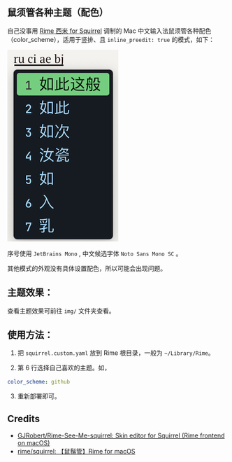 ## 鼠须管各种主题（配色）

自己没事用 [Rime 西米 for Squirrel](https://gjrobert.github.io/Rime-See-Me-squirrel/) 调制的 Mac 中文输入法鼠须管各种配色（color_scheme），适用于竖排、且 `inline_preedit: true` 的模式，如下：

![github 暗色主题](img/github.png)

序号使用 `JetBrains Mono` , 中文候选字体 `Noto Sans Mono SC` 。

其他模式的外观没有具体设置配色，所以可能会出现问题。

## 主题效果：

查看主题效果可前往 `img/` 文件夹查看。

## 使用方法：

1. 把 `squirrel.custom.yaml` 放到 Rime 根目录，一般为 `~/Library/Rime`。

2. 第 6 行选择自己喜欢的主题。如，
```yaml
color_scheme: github 
```

3. 重新部署即可。

## Credits
- [GJRobert/Rime-See-Me-squirrel: Skin editor for Squirrel (Rime frontend on macOS)](https://github.com/GJRobert/Rime-See-Me-squirrel)
- [rime/squirrel: 【鼠鬚管】Rime for macOS](https://github.com/rime/squirrel)


